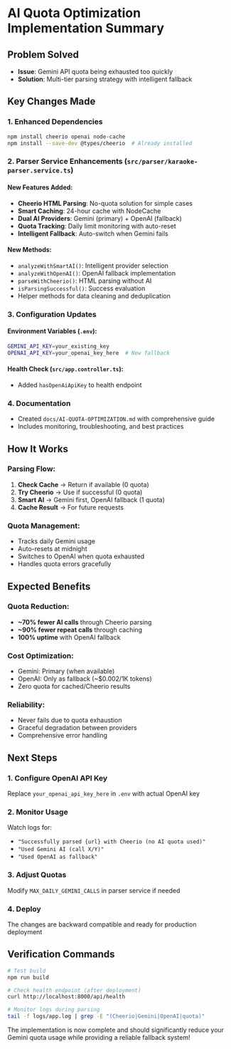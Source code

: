 # AI Quota Optimization Implementation Summary

## Problem Solved

- **Issue**: Gemini API quota being exhausted too quickly
- **Solution**: Multi-tier parsing strategy with intelligent fallback

## Key Changes Made

### 1. Enhanced Dependencies

```bash
npm install cheerio openai node-cache
npm install --save-dev @types/cheerio  # Already installed
```

### 2. Parser Service Enhancements (`src/parser/karaoke-parser.service.ts`)

#### New Features Added:

- **Cheerio HTML Parsing**: No-quota solution for simple cases
- **Smart Caching**: 24-hour cache with NodeCache
- **Dual AI Providers**: Gemini (primary) + OpenAI (fallback)
- **Quota Tracking**: Daily limit monitoring with auto-reset
- **Intelligent Fallback**: Auto-switch when Gemini fails

#### New Methods:

- `analyzeWithSmartAI()`: Intelligent provider selection
- `analyzeWithOpenAI()`: OpenAI fallback implementation
- `parseWithCheerio()`: HTML parsing without AI
- `isParsingSuccessful()`: Success evaluation
- Helper methods for data cleaning and deduplication

### 3. Configuration Updates

#### Environment Variables (`.env`):

```bash
GEMINI_API_KEY=your_existing_key
OPENAI_API_KEY=your_openai_key_here  # New fallback
```

#### Health Check (`src/app.controller.ts`):

- Added `hasOpenAiApiKey` to health endpoint

### 4. Documentation

- Created `docs/AI-QUOTA-OPTIMIZATION.md` with comprehensive guide
- Includes monitoring, troubleshooting, and best practices

## How It Works

### Parsing Flow:

1. **Check Cache** → Return if available (0 quota)
2. **Try Cheerio** → Use if successful (0 quota)
3. **Smart AI** → Gemini first, OpenAI fallback (1 quota)
4. **Cache Result** → For future requests

### Quota Management:

- Tracks daily Gemini usage
- Auto-resets at midnight
- Switches to OpenAI when quota exhausted
- Handles quota errors gracefully

## Expected Benefits

### Quota Reduction:

- **~70% fewer AI calls** through Cheerio parsing
- **~90% fewer repeat calls** through caching
- **100% uptime** with OpenAI fallback

### Cost Optimization:

- Gemini: Primary (when available)
- OpenAI: Only as fallback (~$0.002/1K tokens)
- Zero quota for cached/Cheerio results

### Reliability:

- Never fails due to quota exhaustion
- Graceful degradation between providers
- Comprehensive error handling

## Next Steps

### 1. Configure OpenAI API Key

Replace `your_openai_api_key_here` in `.env` with actual OpenAI key

### 2. Monitor Usage

Watch logs for:

- `"Successfully parsed {url} with Cheerio (no AI quota used)"`
- `"Used Gemini AI (call X/Y)"`
- `"Used OpenAI as fallback"`

### 3. Adjust Quotas

Modify `MAX_DAILY_GEMINI_CALLS` in parser service if needed

### 4. Deploy

The changes are backward compatible and ready for production deployment

## Verification Commands

```bash
# Test build
npm run build

# Check health endpoint (after deployment)
curl http://localhost:8000/api/health

# Monitor logs during parsing
tail -f logs/app.log | grep -E "(Cheerio|Gemini|OpenAI|quota)"
```

The implementation is now complete and should significantly reduce your Gemini quota usage while providing a reliable fallback system!
